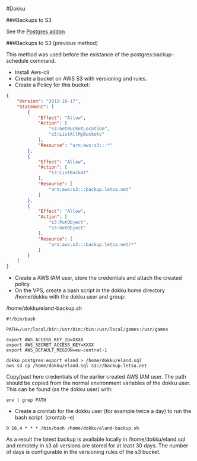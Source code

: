 #Dokku

###Backups to S3


See the [Postgres addon](https://github.com/dokku/dokku-postgres)


###Backups to S3 (previous method)

This method was used before the existance of the postgres:backup-schedule command.

* Install Aws-cli
* Create a bucket on AWS S3 with versioning and rules.
* Create a Policy for this bucket:

```json
{
    "Version": "2012-10-17",
    "Statement": [
        {
            "Effect": "Allow",
            "Action": [
                "s3:GetBucketLocation",
                "s3:ListAllMyBuckets"
            ],
            "Resource": "arn:aws:s3:::*"
        },
        {
            "Effect": "Allow",
            "Action": [
                "s3:ListBucket"
            ],
            "Resource": [
                "arn:aws:s3:::backup.letsa.net"
            ]
        },
        {
            "Effect": "Allow",
            "Action": [
                "s3:PutObject",
                "s3:GetObject"
            ],
            "Resource": [
                "arn:aws:s3:::backup.letsa.net/*"
            ]
        }
    ]
}
```
* Create a AWS IAM user, store the credentials and attach the created policy.
* On the VPS, create a bash script in the dokku home directory /home/dokku with the dokku user and group:


/home/dokku/eland-backup.sh
```shell
#!/bin/bash

PATH=/usr/local/bin:/usr/bin:/bin:/usr/local/games:/usr/games

export AWS_ACCESS_KEY_ID=XXXX
export AWS_SECRET_ACCESS_KEY=XXXX
export AWS_DEFAULT_REGION=eu-central-1

dokku postgres:export eland > /home/dokku/eland.sql
aws s3 cp /home/dokku/eland.sql s3://backup.letsa.net

```
Copy/past here credentials of the earlier created AWS IAM user.
The path should be copied from the normal environment variables of the dokku user. This can be found (as the dokku user) with:

```
env | grep PATH
```

* Create a crontab for the dokku user (for example twice a day) to run the bash script. (crontab -e)

```shell
0 16,4 * * * /bin/bash /home/dokku/eland-backup.sh
```

As a result the latest backup is available locally in /home/dokku/eland.sql and remotely in s3 all versions are stored for at least 30 days. The number of days is configurable in the versioning rules of the s3 bucket.




